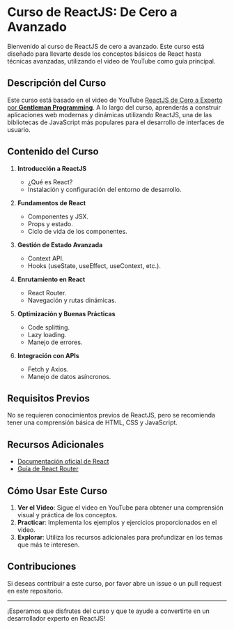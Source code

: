 # Curso de ReactJS: De Cero a Avanzado

Bienvenido al curso de ReactJS de cero a avanzado. Este curso está diseñado para llevarte desde los conceptos básicos de React hasta técnicas avanzadas, utilizando el video de YouTube como guía principal.

## Descripción del Curso

Este curso está basado en el video de YouTube [ReactJS de Cero a Experto por **Gentleman Programming**](https://www.youtube.com/watch?v=GMnWXlJnbNo&t=44425s). A lo largo del curso, aprenderás a construir aplicaciones web modernas y dinámicas utilizando ReactJS, una de las bibliotecas de JavaScript más populares para el desarrollo de interfaces de usuario.

## Contenido del Curso

1. **Introducción a ReactJS**
   - ¿Qué es React?
   - Instalación y configuración del entorno de desarrollo.

2. **Fundamentos de React**
   - Componentes y JSX.
   - Props y estado.
   - Ciclo de vida de los componentes.

3. **Gestión de Estado Avanzada**
   - Context API.
   - Hooks (useState, useEffect, useContext, etc.).

4. **Enrutamiento en React**
   - React Router.
   - Navegación y rutas dinámicas.

5. **Optimización y Buenas Prácticas**
   - Code splitting.
   - Lazy loading.
   - Manejo de errores.

6. **Integración con APIs**
   - Fetch y Axios.
   - Manejo de datos asíncronos.

## Requisitos Previos

No se requieren conocimientos previos de ReactJS, pero se recomienda tener una comprensión básica de HTML, CSS y JavaScript.

## Recursos Adicionales

- [Documentación oficial de React](https://reactjs.org/docs/getting-started.html)
- [Guía de React Router](https://reactrouter.com/)

## Cómo Usar Este Curso

1. **Ver el Video**: Sigue el video en YouTube para obtener una comprensión visual y práctica de los conceptos.
2. **Practicar**: Implementa los ejemplos y ejercicios proporcionados en el video.
3. **Explorar**: Utiliza los recursos adicionales para profundizar en los temas que más te interesen.

## Contribuciones

Si deseas contribuir a este curso, por favor abre un issue o un pull request en este repositorio.

---

¡Esperamos que disfrutes del curso y que te ayude a convertirte en un desarrollador experto en ReactJS!
